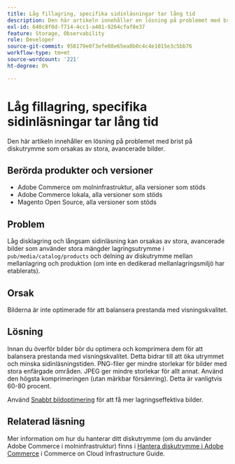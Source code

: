 ```yaml
---
title: Låg fillagring, specifika sidinläsningar tar lång tid
description: Den här artikeln innehåller en lösning på problemet med brist på diskutrymme som orsakas av stora, avancerade bilder.
exl-id: 640c8f0d-f714-4cc1-a401-9264cfaf8e37
feature: Storage, Observability
role: Developer
source-git-commit: 958179e0f3efe08e65ea8b0c4c4e1015e3c5bb76
workflow-type: tm+mt
source-wordcount: '221'
ht-degree: 0%

---
```


# Låg fillagring, specifika sidinläsningar tar lång tid

Den här artikeln innehåller en lösning på problemet med brist på diskutrymme som orsakas av stora, avancerade bilder.

## Berörda produkter och versioner

* Adobe Commerce om molninfrastruktur, alla versioner som stöds
* Adobe Commerce lokala, alla versioner som stöds
* Magento Open Source, alla versioner som stöds

## Problem

Låg disklagring och långsam sidinläsning kan orsakas av stora, avancerade bilder som använder stora mängder lagringsutrymme i `pub/media/catalog/products` och delning av diskutrymme mellan mellanlagring och produktion (om inte en dedikerad mellanlagringsmiljö har etablerats).

## Orsak

Bilderna är inte optimerade för att balansera prestanda med visningskvalitet.

## Lösning

Innan du överför bilder bör du optimera och komprimera dem för att balansera prestanda med visningskvalitet. Detta bidrar till att öka utrymmet och minska sidinläsningstiden. PNG-filer ger mindre storlekar för bilder med stora enfärgade områden. JPEG ger mindre storlekar för allt annat. Använd den högsta komprimeringen (utan märkbar försämring). Detta är vanligtvis 60-80 procent.

Använd [Snabbt bildoptimering](https://experienceleague.adobe.com/docs/commerce-cloud-service/user-guide/cdn/fastly-image-optimization.html?lang=sv-SE) för att få mer lagringseffektiva bilder.

## Relaterad läsning

Mer information om hur du hanterar ditt diskutrymme (om du använder Adobe Commerce i molninfrastruktur) finns i [Hantera diskutrymme i Adobe Commerce](https://experienceleague.adobe.com/docs/commerce-cloud-service/user-guide/develop/storage/manage-disk-space.html?lang=sv-SE) i Commerce on Cloud Infrastructure Guide.
